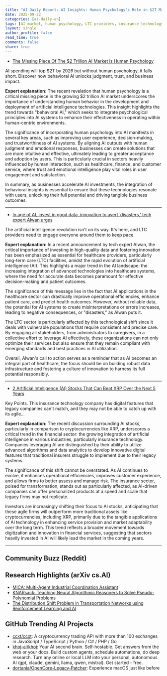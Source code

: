 ```yaml
---
title: "AI Daily Report: AI Insights: Human Psychology's Role in $2T Market, Innovation in LTC, and Promising AI Stocks (2025-09-22)"
date: 2025-09-22
categories: [ai-daily-en]
tags: [AI market, human psychology, LTC providers, insurance technology, digital innovation, behavioral AI, investment strategies]
layout: single
author_profile: false
read_time: true
comments: false
share: true
---
```

- [The Missing Piece Of The $2 Trillion AI Market Is Human Psychology](https://www.forbes.com/sites/markminevich/2025/09/21/the-missing-piece-of-the-2-trillion-ai-market-is-human-psychology/)

AI spending will top $2T by 2026 but without human psychology, it falls short. Discover how behavioral AI unlocks judgment, trust, and business impact.

**Expert explanation:**
The recent revelation that human psychology is a critical missing piece in the growing $2 trillion AI market underscores the importance of understanding human behavior in the development and deployment of artificial intelligence technologies. This insight highlights the trend towards "behavioral AI," which seeks to integrate psychological principles into AI systems to enhance their effectiveness in operating within human-centric environments.

The significance of incorporating human psychology into AI manifests in several key areas, such as improving user experience, decision-making, and trustworthiness of AI systems. By aligning AI outputs with human judgment and emotional responses, businesses can create solutions that are more intuitive and effective, ultimately leading to greater acceptance and adoption by users. This is particularly crucial in sectors heavily influenced by human interaction, such as healthcare, finance, and customer service, where trust and emotional intelligence play vital roles in user engagement and satisfaction.

In summary, as businesses accelerate AI investments, the integration of behavioral insights is essential to ensure that these technologies resonate with users, unlocking their full potential and driving tangible business outcomes.

---
- [In age of AI, invest in good data, innovation to avert ‘disasters,’ tech expert Alwan urges](https://www.mcknights.com/news/in-age-of-ai-invest-in-good-data-innovation-to-avert-disasters-tech-expert-alwan-urges/)

The artificial intelligence revolution isn't on its way. It's here, and LTC providers need to engage everyone around them to keep pace.

**Expert explanation:**
In a recent announcement by tech expert Alwan, the critical importance of investing in high-quality data and fostering innovation has been emphasized as essential for healthcare providers, particularly long-term care (LTC) facilities, amidst the rapid evolution of artificial intelligence (AI). This highlights a major trend in the AI landscape: the increasing integration of advanced technologies into healthcare systems, where the need for accurate data becomes paramount for effective decision-making and patient outcomes.

The significance of this message lies in the fact that AI applications in the healthcare sector can drastically improve operational efficiencies, enhance patient care, and predict health outcomes. However, without reliable data, the potential for AI systems to create misinterpretations or errors increases, leading to negative consequences, or "disasters," as Alwan puts it. 

The LTC sector is particularly affected by this technological shift since it deals with vulnerable populations that require consistent and precise care. By engaging all stakeholders, from administrators to caregivers, in a collective effort to leverage AI effectively, these organizations can not only optimize their services but also ensure that they remain compliant with emerging standards and best practices in AI utilization.

Overall, Alwan's call to action serves as a reminder that as AI becomes an integral part of healthcare, the focus should be on building robust data infrastructure and fostering a culture of innovation to harness its full potential responsibly.

---
- [2 Artificial Intelligence (AI) Stocks That Can Beat XRP Over the Next 5 Years](https://finance.yahoo.com/news/2-artificial-intelligence-ai-stocks-190000328.html)

Key Points. This insurance technology company has digital features that legacy companies can't match, and they may not be able to catch up with its agile...

**Expert explanation:**
The recent discussion surrounding AI stocks, particularly in comparison to cryptocurrencies like XRP, underscores a critical trend in the financial sector: the growing integration of artificial intelligence in various industries, particularly insurance technology. Companies leveraging AI are distinguished by their ability to utilize advanced algorithms and data analytics to develop innovative digital features that traditional insurers struggle to implement due to their legacy systems.

The significance of this shift cannot be overstated. As AI continues to evolve, it enhances operational efficiencies, improves customer experience, and allows firms to better assess and manage risk. The insurance sector, poised for transformation, stands out as particularly affected, as AI-driven companies can offer personalized products at a speed and scale that legacy firms may not replicate.

Investors are increasingly shifting their focus to AI stocks, anticipating that these agile firms will outperform more traditional assets like cryptocurrencies, including XRP, primarily due to the tangible applications of AI technology in enhancing service provision and market adaptability over the long term. This trend reflects a broader movement towards digitization and innovation in financial services, suggesting that sectors heavily invested in AI will likely lead the market in the coming years.

---

## Community Buzz (Reddit)


## Research Highlights (arXiv cs.AI)
- [MICA: Multi-Agent Industrial Coordination Assistant](https://arxiv.org/abs/2509.15237)
- [KNARsack: Teaching Neural Algorithmic Reasoners to Solve Pseudo-Polynomial Problems](https://arxiv.org/abs/2509.15239)
- [The Distribution Shift Problem in Transportation Networks using Reinforcement Learning and AI](https://arxiv.org/abs/2509.15291)

## GitHub Trending AI Projects
- [ccxt/ccxt](ccxt/ccxt): A cryptocurrency trading API with more than 100 exchanges in JavaScript / TypeScript / Python / C# / PHP / Go
- [khoj-ai/khoj](khoj-ai/khoj): Your AI second brain. Self-hostable. Get answers from the web or your docs. Build custom agents, schedule automations, do deep research. Turn any online or local LLM into your personal, autonomous AI (gpt, claude, gemini, llama, qwen, mistral). Get started - free.
- [dortania/OpenCore-Legacy-Patcher](dortania/OpenCore-Legacy-Patcher): Experience macOS just like before

